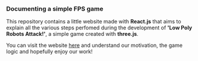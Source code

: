 ### Documenting a simple FPS game

This repository contains a little website made with **React.js** that aims to explain all the various steps perfomed during the development of **'Low Poly Robots Attack!'**, a simple game created with **three.js**. 

You can visit the website [here](https://sergiopicca.github.io/lowPolyRobotsAttack/) and understand our motivation, the game logic and hopefully enjoy our work!
